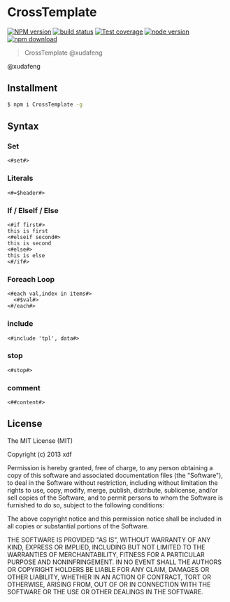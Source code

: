 CrossTemplate
===

[![NPM version][npm-image]][npm-url]
[![build status][travis-image]][travis-url]
[![Test coverage][coveralls-image]][coveralls-url]
[![node version][node-image]][node-url]
[![npm download][download-image]][download-url]

[npm-image]: https://img.shields.io/npm/v/CrossTemplate.svg?style=flat-square
[npm-url]: https://npmjs.org/package/CrossTemplate
[travis-image]: https://img.shields.io/travis/xudafeng/CrossTemplate.svg?style=flat-square
[travis-url]: https://travis-ci.org/xudafeng/CrossTemplate
[coveralls-image]: https://img.shields.io/coveralls/xudafeng/CrossTemplate.svg?style=flat-square
[coveralls-url]: https://coveralls.io/r/xudafeng/CrossTemplate?branch=master
[node-image]: https://img.shields.io/badge/node.js-%3E=_0.10-green.svg?style=flat-square
[node-url]: http://nodejs.org/download/
[download-image]: https://img.shields.io/npm/dm/CrossTemplate.svg?style=flat-square
[download-url]: https://npmjs.org/package/CrossTemplate

> CrossTemplate @xudafeng

@xudafeng

## Installment

```bash
$ npm i CrossTemplate -g
```

## Syntax

### Set

```
<#set#>
```

### Literals

```
<#=$header#>
```

### If / ElseIf / Else

```
<#if first#>
this is first
<#elseif second#>
this is second
<#else#>
this is else
<#/if#>
```

### Foreach Loop

```
<#each val,index in items#> 
  <#$val#>
<#/each#>
```

### include

```
<#include 'tpl', data#>
```

### stop

```
<#stop#>
```

### comment

```
<##content#>
```

## License

The MIT License (MIT)

Copyright (c) 2013 xdf

Permission is hereby granted, free of charge, to any person obtaining a copy of
this software and associated documentation files (the "Software"), to deal in
the Software without restriction, including without limitation the rights to
use, copy, modify, merge, publish, distribute, sublicense, and/or sell copies of
the Software, and to permit persons to whom the Software is furnished to do so,
subject to the following conditions:

The above copyright notice and this permission notice shall be included in all
copies or substantial portions of the Software.

THE SOFTWARE IS PROVIDED "AS IS", WITHOUT WARRANTY OF ANY KIND, EXPRESS OR
IMPLIED, INCLUDING BUT NOT LIMITED TO THE WARRANTIES OF MERCHANTABILITY, FITNESS
FOR A PARTICULAR PURPOSE AND NONINFRINGEMENT. IN NO EVENT SHALL THE AUTHORS OR
COPYRIGHT HOLDERS BE LIABLE FOR ANY CLAIM, DAMAGES OR OTHER LIABILITY, WHETHER
IN AN ACTION OF CONTRACT, TORT OR OTHERWISE, ARISING FROM, OUT OF OR IN
CONNECTION WITH THE SOFTWARE OR THE USE OR OTHER DEALINGS IN THE SOFTWARE.

